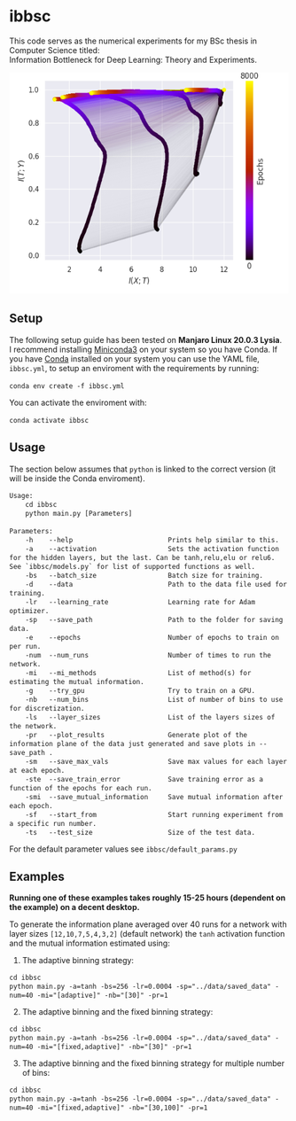 # ibbsc
This code serves as the numerical experiments for my BSc thesis in Computer Science titled:   
Information Bottleneck for Deep Learning: Theory and Experiments.  
<p align="center">
  <img width="550" height="400" src="tanh_ip.png">
</p>


## Setup
The following setup guide has been tested on **Manjaro Linux 20.0.3 Lysia**.  
I recommend installing [Miniconda3](https://docs.conda.io/en/latest/miniconda.html) on your system so you have Conda. If you have [Conda](https://docs.conda.io/en/latest/) installed on your system you can use the YAML file, `ibbsc.yml`, to setup an enviroment with the requirements by running:  

`conda env create -f ibbsc.yml`

You can activate the enviroment with:  

`conda activate ibbsc`

## Usage 
The section below assumes that `python` is linked to the correct version (it will be inside the Conda enviroment).
```  
Usage:  
    cd ibbsc
    python main.py [Parameters]
  
Parameters:  
    -h    --help                        Prints help similar to this.
    -a    --activation                  Sets the activation function for the hidden layers, but the last. Can be tanh,relu,elu or relu6. See `ibbsc/models.py` for list of supported functions as well.
    -bs   --batch_size                  Batch size for training.   
    -d    --data                        Path to the data file used for training.
    -lr   --learning_rate               Learning rate for Adam optimizer.
    -sp   --save_path                   Path to the folder for saving data.
    -e    --epochs                      Number of epochs to train on per run.  
    -num  --num_runs                    Number of times to run the network.
    -mi   --mi_methods                  List of method(s) for estimating the mutual information.
    -g    --try_gpu                     Try to train on a GPU. 
    -nb   --num_bins                    List of number of bins to use for discretization. 
    -ls   --layer_sizes                 List of the layers sizes of the network. 
    -pr   --plot_results                Generate plot of the information plane of the data just generated and save plots in --save_path .
    -sm   --save_max_vals               Save max values for each layer at each epoch.
    -ste  --save_train_error            Save training error as a function of the epochs for each run.
    -smi  --save_mutual_information     Save mutual information after each epoch.
    -sf   --start_from                  Start running experiment from a specific run number.
    -ts   --test_size                   Size of the test data.
```

For the default parameter values see `ibbsc/default_params.py`

## Examples

**Running one of these examples takes roughly 15-25 hours (dependent on the example) on a decent desktop.** 

To generate the information plane averaged over 40 runs for a network with layer sizes `[12,10,7,5,4,3,2]` (default network) the `tanh` activation function and the mutual information estimated using:  

1) The adaptive binning strategy:  
```
cd ibbsc  
python main.py -a=tanh -bs=256 -lr=0.0004 -sp="../data/saved_data" -num=40 -mi="[adaptive]" -nb="[30]" -pr=1 
```

2) The adaptive binning and the fixed binning strategy:  
```
cd ibbsc  
python main.py -a=tanh -bs=256 -lr=0.0004 -sp="../data/saved_data" -num=40 -mi="[fixed,adaptive]" -nb="[30]" -pr=1
```

3) The adaptive binning and the fixed binning strategy for multiple number of bins:  
```
cd ibbsc  
python main.py -a=tanh -bs=256 -lr=0.0004 -sp="../data/saved_data" -num=40 -mi="[fixed,adaptive]" -nb="[30,100]" -pr=1 
```
